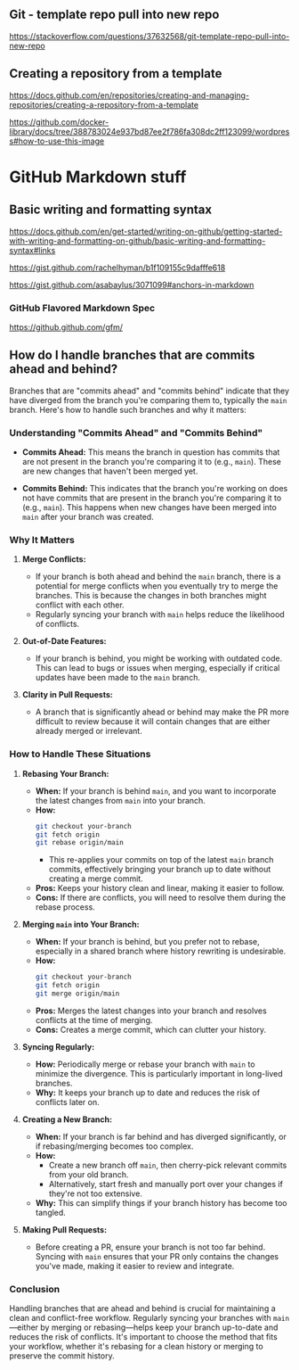 ## Git - template repo pull into new repo

https://stackoverflow.com/questions/37632568/git-template-repo-pull-into-new-repo

## Creating a repository from a template

https://docs.github.com/en/repositories/creating-and-managing-repositories/creating-a-repository-from-a-template

https://github.com/docker-library/docs/tree/388783024e937bd87ee2f786fa308dc2ff123099/wordpress#how-to-use-this-image

# GitHub Markdown stuff

## Basic writing and formatting syntax

https://docs.github.com/en/get-started/writing-on-github/getting-started-with-writing-and-formatting-on-github/basic-writing-and-formatting-syntax#links

https://gist.github.com/rachelhyman/b1f109155c9dafffe618

https://gist.github.com/asabaylus/3071099#anchors-in-markdown

### GitHub Flavored Markdown Spec

https://github.github.com/gfm/

## How do I handle branches that are commits ahead and behind?

Branches that are "commits ahead" and "commits behind" indicate that they have diverged from the branch you're comparing them to, typically the `main` branch. Here's how to handle such branches and why it matters:

### Understanding "Commits Ahead" and "Commits Behind"

- **Commits Ahead:** This means the branch in question has commits that are not present in the branch you're comparing it to (e.g., `main`). These are new changes that haven't been merged yet.

- **Commits Behind:** This indicates that the branch you're working on does not have commits that are present in the branch you're comparing it to (e.g., `main`). This happens when new changes have been merged into `main` after your branch was created.

### Why It Matters

1. **Merge Conflicts:**

   - If your branch is both ahead and behind the `main` branch, there is a potential for merge conflicts when you eventually try to merge the branches. This is because the changes in both branches might conflict with each other.
   - Regularly syncing your branch with `main` helps reduce the likelihood of conflicts.

2. **Out-of-Date Features:**

   - If your branch is behind, you might be working with outdated code. This can lead to bugs or issues when merging, especially if critical updates have been made to the `main` branch.

3. **Clarity in Pull Requests:**
   - A branch that is significantly ahead or behind may make the PR more difficult to review because it will contain changes that are either already merged or irrelevant.

### How to Handle These Situations

1. **Rebasing Your Branch:**

   - **When:** If your branch is behind `main`, and you want to incorporate the latest changes from `main` into your branch.
   - **How:**
     ```bash
     git checkout your-branch
     git fetch origin
     git rebase origin/main
     ```
     - This re-applies your commits on top of the latest `main` branch commits, effectively bringing your branch up to date without creating a merge commit.
   - **Pros:** Keeps your history clean and linear, making it easier to follow.
   - **Cons:** If there are conflicts, you will need to resolve them during the rebase process.

2. **Merging `main` into Your Branch:**

   - **When:** If your branch is behind, but you prefer not to rebase, especially in a shared branch where history rewriting is undesirable.
   - **How:**
     ```bash
     git checkout your-branch
     git fetch origin
     git merge origin/main
     ```
   - **Pros:** Merges the latest changes into your branch and resolves conflicts at the time of merging.
   - **Cons:** Creates a merge commit, which can clutter your history.

3. **Syncing Regularly:**

   - **How:** Periodically merge or rebase your branch with `main` to minimize the divergence. This is particularly important in long-lived branches.
   - **Why:** It keeps your branch up to date and reduces the risk of conflicts later on.

4. **Creating a New Branch:**

   - **When:** If your branch is far behind and has diverged significantly, or if rebasing/merging becomes too complex.
   - **How:**
     - Create a new branch off `main`, then cherry-pick relevant commits from your old branch.
     - Alternatively, start fresh and manually port over your changes if they're not too extensive.
   - **Why:** This can simplify things if your branch history has become too tangled.

5. **Making Pull Requests:**
   - Before creating a PR, ensure your branch is not too far behind. Syncing with `main` ensures that your PR only contains the changes you've made, making it easier to review and integrate.

### Conclusion

Handling branches that are ahead and behind is crucial for maintaining a clean and conflict-free workflow. Regularly syncing your branches with `main`—either by merging or rebasing—helps keep your branch up-to-date and reduces the risk of conflicts. It's important to choose the method that fits your workflow, whether it's rebasing for a clean history or merging to preserve the commit history.
